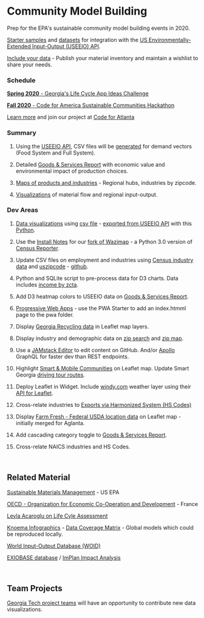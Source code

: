 <h1 class="h1-home">Community Model&nbsp;Building</h1>

Prep for the EPA's sustainable community model building events in 2020.   

<!--
Supply chain "License to Operate" with the support of the community.

### Code for Atlanta Projects  

Slack #epa

<b>1. Teams</b>: Brainstorm Projects - [Review maps and charts](tools/), [Review inventory exchange](tools/#places)   

<b>2. GitHub</b>: Experiment with [GitHub Packages](https://help.github.com/en/github/managing-packages-with-github-packages/about-github-packages#supported-clients-and-formats)  
  Is it possible to pull just the [community](https://github.com/datascape/community) "tools" folder into [model.georgia](https://github.com/datascape/model.georgia) repo?   

<b>3. Leaflet</b>: [Place a round image](https://github.com/ilyankou/Leaflet.IconMaterial/issues/3) over a [Leaflet.IconMaterial](https://github.com/ilyankou/Leaflet.IconMaterial) map point, which allows for color assignment. [Test here](/community/hubs).   
-->


<!--
	https://www.wrld3d.com/wrld.js/latest/docs/leaflet/L.DivIcon/
-->
 


[Starter samples](samples/) and [datasets](https://github.com/modelearth/community) for integration with the [US Environmentally-Extended Input-Output (USEEIO)&nbsp;API](https://github.com/usepa/useeio_api/wiki/Use-the-API).  


[Include your data](samples/feed) - Publish your material inventory and maintain a wishlist to share your needs.

### Schedule  

[<b>Spring 2020</b> - Georgia's Life Cycle App Ideas Challenge](https://model.georgia.org/)  

[<b>Fall 2020</b> - Code for America Sustainable Communities Hackathon](https://www.codeforamerica.org/) 
<br>

<a href="https://model.georgia.org/communities/">Learn more</a> and join our project at <a href="https://www.meetup.com/codeforatlanta/">Code for Atlanta</a> 

### Summary

1. Using the [USEEIO API](https://github.com/usepa/useeio_api/wiki/Use-the-API), CSV files will be [generated](resources/useeio) for demand vectors (Food System and Full System). 

2. Detailed [Goods & Services Report](samples/dataset) with economic value and environmental impact of production choices.   

3. [Maps of products and industries](samples/maps) - Regional hubs, industries by zipcode.  

4. [Visualizations](samples/charts/) of material flow and regional input-output.  


### Dev Areas

1. [Data visualizations](samples/dataset/) using [csv file](samples/dataset/USEEIOv1.2_result_2007_impacts_final.csv) - [exported from USEEIO API](resources/useeio/) with this [Python](resources/useeio/python/produceUSEEIOimpactcsv.py). 

1. Use the [Install Notes](resources/censusreporter) for our [fork of Wazimap]( https://github.com/modelearth/wazimap) - a Python 3.0 version of [Census Reporter](https://censusreporter.org/profiles/86000US30313-30313/).  

1. Update CSV files on employment and industries using [Census industry data](industries) and [uszipcode](https://uszipcode.readthedocs.io/01-Tutorial/index.html) - [github](https://github.com/MacHu-GWU/uszipcode-project).  

1. Python and SQLite script to pre-process data for D3 charts. 
Data includes [income by zcta](prep/all)<!--[projections](prep/regression/)-->.  

1. Add D3 heatmap colors to USEEIO data on [Goods & Services Report](samples/dataset).

1. [Progressive Web Apps](resources/pwa) - use the PWA Starter to add an index.htmml page to the pwa folder.

1. Display [Georgia Recycling data](recycling/ga/) in Leaflet map layers.

1. Display industry and demographic data on [zip search](zip/#zip=30315) and [zip map](zip/leaflet/).  

1. Use a [JAMstack Editor](https://headlesscms.org/) to edit content on GitHub. 
And/or <a href="https://www.apollographql.com/docs/apollo-server/">Apollo</a> GraphQL for faster dev than<!--the point-to-point nature of--> REST endpoints.  

1. Highlight <a href="../community/tools/#data">Smart & Mobile Communities</a> on Leaflet map. 
Update Smart Georgia <a href="samples/routing/">driving tour routes</a>.

1. Deploy Leaflet in Widget. Include [windy.com](https://windy.com) weather layer using their [API for Leaflet](https://github.com/windycom/API).

1. Cross-relate industries to [Exports via Harmonized System (HS Codes)](https://georgiadata.github.io/display/products/) 

1. Display [Farm Fresh - Federal USDA location data](farmfresh/ga) on Leaflet map - initially merged for Aglanta.  

1. Add cascading category toggle to [Goods & Services Report](samples/dataset). 

1. Cross-relate NAICS industries and HS Codes.  

<!--
International postal codes
https://pypi.org/project/zipcodes/

National Renewable Energy Laboratory (NREL) - alternative fuel stations 
	https://developer.nrel.gov/docs/transportation/alt-fuel-stations-v1/all/#ev-network-id-record-fields

13. Activate Netlify Identity or Firebase Hosting using [Google Cloud Build](https://medium.com/serverlessguru/aws-to-gcp-web-applications-89ed92070832) and/or [ERPNext](https://aws.amazon.com/marketplace/pp/B015GHHU7M) (MariaDB/Python/AWS EC2).

14. [Climate Change Action Plans](https://www.c2es.org/document/climate-action-plans/) - Incorporate how other states support information exchanges.  
-->

<br>
 
## Related Material

<!--
There is growing trend across industry to trace the entire supply chain. 
Responsible sourcing allows manufacturers to...
-->

[Sustainable Materials Management](https://www.epa.gov/smm) - US EPA  
<!--
[Recycling and Resource Recovery as a Tool for Regional Economic Development](https://www.epa.gov/smm/sustainable-materials-management-smm-web-academy-webinar-recycling-and-resource-recovery-tool) - Webinar: Nov 20, 2019, 1PM  
-->
[OECD - Organization for Economic
Co-Operation and Development](https://www.oecd.org/sti/ind/measuring-trade-in-value-added.htm) - France  

<!-- GEOD - Global Economic Open Database  -->

[Leyla Acaroglu on Life Cyle Assessment](https://medium.com/disruptive-design/a-guide-to-life-cycle-thinking-b762ab49bce3)   

[Knoema Infographics](https://knoema.com/infographics) - [Data Coverage Matrix](https://knoema.com/atlas/matrix) - Global models which could be reproduced locally.  

[World Input-Output Database (WOID)](http://www.wiod.org/otherdb)  

[EXIOBASE database](https://simapro.com/products/exiobase-database/) / [ImPlan Impact Analysis](https://implanhelp.zendesk.com/hc/en-us/articles/360039284273-Environmental-Data) 


<!--
USCSD Materials Marketplace - Seems to be members only. Wes has a contact that worked on it.
https://usbcsd.org/materials

Southern Regional Science Association
http://www.srsa.org/
-->

<br>

## Team Projects

<a href="https://poloclub.github.io/#cse6242">Georgia Tech project teams</a> will have an opportunity to contribute new data visualizations.  



<!-- Re-connect with Polo in early January. Provide: 

1) Description of problem (e.g., high level problems, opportunities for ML, vis, the combination, etc.)

2) Description of data (how students will access them, how large, etc.)

3) Ways to communicate with you over the course of project (e.g., use a Slack group, each project team in a separate private Slack channel)  

https://poloclub.github.io/cse6242-2019fall-campus/project.html


Create a Sankey chart with a return flow:
https://www.sciencedirect.com/science/article/pii/S0921344917301167
-->






